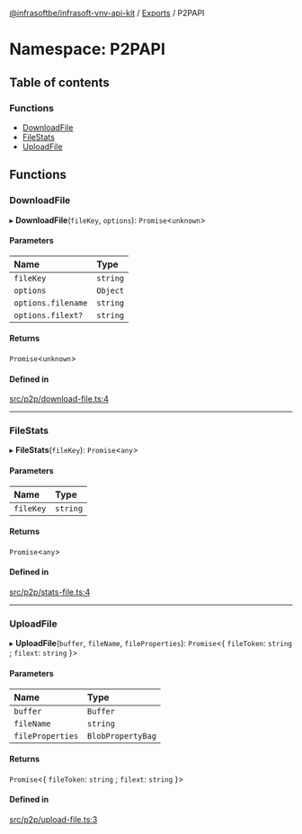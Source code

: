 [@infrasoftbe/infrasoft-vnv-api-kit](../README.md) / [Exports](../modules.md) / P2PAPI

# Namespace: P2PAPI

## Table of contents

### Functions

- [DownloadFile](P2PAPI.md#downloadfile)
- [FileStats](P2PAPI.md#filestats)
- [UploadFile](P2PAPI.md#uploadfile)

## Functions

### DownloadFile

▸ **DownloadFile**(`fileKey`, `options`): `Promise`\<`unknown`\>

#### Parameters

| Name | Type |
| :------ | :------ |
| `fileKey` | `string` |
| `options` | `Object` |
| `options.filename` | `string` |
| `options.filext?` | `string` |

#### Returns

`Promise`\<`unknown`\>

#### Defined in

[src/p2p/download-file.ts:4](https://github.com/infrasoftbe/Infrasoft-vnv-api-kit/blob/63c0e77/src/p2p/download-file.ts#L4)

___

### FileStats

▸ **FileStats**(`fileKey`): `Promise`\<`any`\>

#### Parameters

| Name | Type |
| :------ | :------ |
| `fileKey` | `string` |

#### Returns

`Promise`\<`any`\>

#### Defined in

[src/p2p/stats-file.ts:4](https://github.com/infrasoftbe/Infrasoft-vnv-api-kit/blob/63c0e77/src/p2p/stats-file.ts#L4)

___

### UploadFile

▸ **UploadFile**(`buffer`, `fileName`, `fileProperties`): `Promise`\<\{ `fileToken`: `string` ; `filext`: `string`  }\>

#### Parameters

| Name | Type |
| :------ | :------ |
| `buffer` | `Buffer` |
| `fileName` | `string` |
| `fileProperties` | `BlobPropertyBag` |

#### Returns

`Promise`\<\{ `fileToken`: `string` ; `filext`: `string`  }\>

#### Defined in

[src/p2p/upload-file.ts:3](https://github.com/infrasoftbe/Infrasoft-vnv-api-kit/blob/63c0e77/src/p2p/upload-file.ts#L3)
